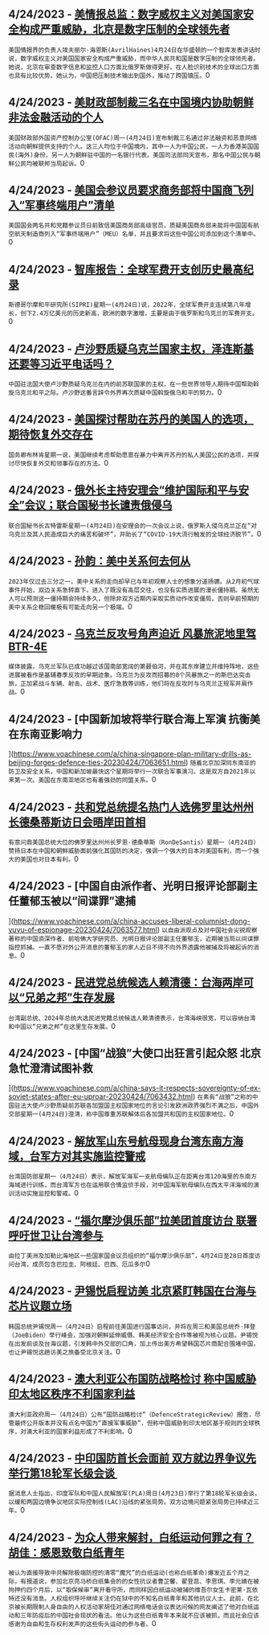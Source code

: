 
  ## 4/24/2023 - [美情报总监：数字威权主义对美国家安全构成严重威胁，北京是数字压制的全球领先者](https://www.voachinese.com/a/us-china-digital-authoritarianism-russia-20230424/7064411.html)
 ```美国情报界的负责人埃夫丽尔·海恩斯(AvrilHaines)4月24日在华盛顿的一个智库发表讲话时说，数字威权主义对美国国家安全构成严重威胁，而中华人民共和国是数字压制的全球领先者。她说，北京在审查数字信息和监控人口方面比俄罗斯做得更好，在人脸识别技术的全球出口方面也具有比较优势。她认为，中国把压制技术输出到国外，推动了跨国镇压。```0
  ## 4/24/2023 - [美财政部制裁三名在中国境内协助朝鲜非法金融活动的个人 ](https://www.voachinese.com/a/us-treasury-targets-china-based-actors-facilitating-illicit-dprk-financial-activity-in-support-of-weapons-programs-20230424/7064317.html)
 ```美国财政部外国资产控制办公室(OFAC)周一(4月24日)宣布制裁三名通过非法融资和恶意网络活动向朝鲜提供支持的个人。这三人均位于中国境内，其中一人为中国公民，一人为香港英国国民(海外)身份，另一人为朝鲜驻中国的一名银行代表。美国司法部同天宣布，那名中国公民与朝鲜公民均被联邦当局起诉。```0
  ## 4/24/2023 - [美国会参议员要求商务部将中国商飞列入“军事终端用户”清单](https://www.voachinese.com/a/rubio-scott-ask-us-commerce-department-to-include-chinese-state-owned-aerospace-manufacturer-on-meu-list-20230424/7064281.html)
 ```美国国会两名共和党籍参议员日前致信美国商务部高级官员，质疑美国商务部未能将中国国有航空航天制造商列入“军事终端用户”（MEU）名单，并且要求将这些中国公司添加到这个清单中。```0
  ## 4/24/2023 - [智库报告：全球军费开支创历史最高纪录](https://www.voachinese.com/a/watchdog-world-military-spending-up-to-an-all-time-high-20230424/7064342.html)
 ```斯德哥尔摩和平研究所(SIPRI)星期一(4月24日)说，2022年，全球军费开支连续第八年增长，创下2.4万亿美元的历史新高，欧洲的数字激增，主要是由于俄罗斯和乌克兰的军费开支。```0
  ## 4/24/2023 - [卢沙野质疑乌克兰国家主权，泽连斯基还要等习近平电话吗？](https://www.voachinese.com/a/zelenskyy-xi-call-20230424/7064241.html)
 ```中国驻法国大使卢沙野质疑乌克兰在内的前苏联国家的主权，在一些世界领导人期待中国帮助斡旋乌克兰和平之际。卢沙野这番言辞令外界再次质疑中国斡旋俄乌和平的努力。```0
  ## 4/24/2023 - [美国探讨帮助在苏丹的美国人的选项，期待恢复外交存在](https://www.voachinese.com/a/us-to-help-other-americans-in-sudan-20230424/7064294.html)
 ```国务卿布林肯星期一说，美国继续考虑帮助愿意在暴力中离开苏丹的私人美国公民的选项，并探讨尽快恢复外交和领事存在的方法。```0
  ## 4/24/2023 - [俄外长主持安理会“维护国际和平与安全”会议；联合国秘书长谴责俄侵乌](https://www.voachinese.com/a/un-chief-lambasts-russia-on-ukraine-20230424/7064202.html)
 ```联合国秘书长古特雷斯星期一(4月24日)在安理会的一次会议上说，俄罗斯入侵乌克兰正在“对乌克兰及其人民造成巨大的痛苦和破坏”，并助长了“COVID-19大流行触发的全球经济脱节”。```0
  ## 4/24/2023 - [孙韵：美中关系何去何从](https://www.voachinese.com/a/where-is-the-us-china-relationship-heading-20230424/7064261.html)
 ```2023年仅过去三分之一，美中关系的走向却早已与年初观察人士的想象分道扬镳。从2月初气球事件开始，双边关系急转直下，进入了既没有高层交往，也没有实质进展的漫长僵持期。虽然无人可以预测这一僵持期会持续多久，但除非双方近期内采取实质动作改变僵局，否则早前预期的美中关系企稳回暖极有可能走向另一个极端。```0
  ## 4/24/2023 - [乌克兰反攻号角声迫近  风暴旅泥地里驾BTR-4E](https://www.voachinese.com/a/ukrainian-brigade-trains-for-counteroffensive-20230425/7064213.html)
 ```媒体披露，乌克兰军队已成功越过该国南部宽阔的第聂伯河，并在其东岸建立并维持阵地，这些进展被看作是基辅春季反攻的早期迹象。乌克兰为反攻而招募的8个风暴旅之一的斯巴达突击旅，正加紧战斗车辆、射击、战术、医疗急救等训练，他们将在反攻时与乌克兰正规军并肩作战。```0
  ## 4/24/2023 - [中国新加坡将举行联合海上军演 抗衡美在东南亚影响力

 ](https://www.voachinese.com/a/china-singapore-plan-military-drills-as-beijing-forges-defence-ties-20230424/7063651.html)
 ```随着北京加深同东南亚的防卫及安全关系，中国和新加坡最快这个星期将举行一次联合军事演习。这是双方自2021年以来第一次。美国在东南亚地区也有着强劲的同盟关系。```0
  ## 4/24/2023 - [共和党总统提名热门人选佛罗里达州州长德桑蒂斯访日会晤岸田首相 ](https://www.voachinese.com/a/florida-gov-in-japan-ahead-of-expected-us-presidential-bid-20230424/7063633.html)
 ```有意问鼎美国总统大位的佛罗里达州州长罗恩·德桑蒂斯（RonDeSantis）星期一（4月24日）赞扬日本在中国和朝鲜威胁面前强化其国防的决定，强调一个强大的日本对美国有利，而一个强大的美国也对日本有利。```0
  ## 4/24/2023 - [中国自由派作者、光明日报评论部副主任董郁玉被以“间谍罪”逮捕

](https://www.voachinese.com/a/china-accuses-liberal-columnist-dong-yuyu-of-espionage-20230424/7063577.html)
 ```以自由派观点及对中国社会尖锐观察著称的中国资深作者、前哈佛大学研究员、光明日报评论部副主任董郁玉，近期被当局以间谍罪指控抓捕。一直不愿对外公开消息的董郁玉的家人近日不得不向外界透露他被捕及将被起诉的消息。```0
  ## 4/24/2023 - [民进党总统候选人赖清德：台海两岸可以“兄弟之邦”生存发展](https://www.voachinese.com/a/dpp-presidential-candidate-says-taiwan-china-can-exist-as-brothers-20230424/7063561.html)
 ```台湾副总统、2024年总统大选民进党籍总统候选人赖清德表示，台湾海峡很宽，可以容纳台湾和中国以“兄弟之邦”在这里生存发展。```0
  ## 4/24/2023 - [中国“战狼”大使口出狂言引起众怒 北京急忙澄清试图补救

 ](https://www.voachinese.com/a/china-says-it-respects-sovereignty-of-ex-soviet-states-after-eu-uproar-20230424/7063432.html)
 ```在素有“战狼”之称的中国驻法大使卢沙野质疑前苏联各加盟国主权国家地位的言论引发欧洲政界强烈不满之后，中国外交部星期一(4月24日)澄清，称中国尊重苏联解体后各加盟共和国的主权国家地位。```0
  ## 4/24/2023 - [解放军山东号航母现身台湾东南方海域，台军方对其实施监控警戒](https://www.voachinese.com/a/taiwan-says-tracking-chinese-carrier-off-its-southeast-coast-20230424/7063439.html)
 ```台湾国防部星期一（4月24日）表示，解放军海军一支航母编队正在距离台湾120海里的东南方海域进行训练，而台湾军方也在运用联合情监侦手段，对中国海军航母编队在西太平洋海域的演训活动实施监控和警戒。```0
  ## 4/24/2023 - [“福尔摩沙俱乐部”拉美团首度访台 联署呼吁世卫让台湾参与](https://www.voachinese.com/a/formosa-club-visits-taiwan-20230424/7063413.html)
 ```由拉丁美洲及加勒比海地区一些国家国会议员组织的“福尔摩沙俱乐部”，4月24日至28日首度访问台湾，成员包含巴拉圭、阿根廷、巴西、厄瓜多尔```0
  ## 4/24/2023 - [尹锡悦启程访美 北京紧盯韩国在台海与芯片议题立场](https://www.voachinese.com/a/south-korea-president-yoon-begins-us-trip-20230424/7063397.html)
 ```韩国总统尹锡悦周一（4月24日）启程前往美国进行国事访问，并将在周三和美国总统乔·拜登（JoeBiden）举行峰会，加强对朝鲜延伸威慑、韩美经济安全合作等被视为核心议题。尹锡悦在出发前谈及台海议题，引发韩中外交部的口角，加上传出美方希望韩国芯片商配合围堵中国，也让尹锡悦这趟访美之旅备受北京关注。```0
  ## 4/24/2023 - [澳大利亚公布国防战略检讨 称中国威胁印太地区秩序不利国家利益](https://www.voachinese.com/a/australia-release-defense-review-in-the-face-of-china-threat-20230424/7063382.html)
 ```澳大利亚政府周一（4月24日）公布“国防战略检讨”（DefenceStrategicReview）报告，尽管最终公开版本并没有点名中国为“直接军事威胁”，但称中国威胁到印太地区基于规则的全球秩序，对澳大利亚的国家利益形成了不利影响。```0
  ## 4/24/2023 - [中印国防首长会面前 双方就边界争议先举行第18轮军长级会谈 ](https://www.voachinese.com/a/china-india-border-talk-20230424/7063369.html)
 ```据消息人士指出，印度军队和中国人民解放军(PLA)周日(4月23日)举行了第18轮军长级会谈，以缓和两国边境争议地区实际控制线(LAC)沿线的紧张局势。双方边境问题紧张局势已持续近三年。```0
  ## 4/24/2023 - [为众人带来解封，白纸运动何罪之有？胡佳：感恩致敬白纸青年](https://www.voachinese.com/a/hu-jia-on-blank-paper-protests-and-absurd-zero-covid-policy-20230424/7063329.html)
 ```被认为直接导致中共解除极端防控的清零“魔咒”的白纸运动(也称白纸革命)爆发近五个月之际，有报道说，参加北京亮马桥白纸集会的的女性抗议者曹芷馨、翟登蕊、李思琪、李元婧在被拘押约四个月后，以“取保候审”离开看守所，而同样因白纸运动被捕的维吾尔女生卡密莱·瓦依特还没有消息。人权组织呼吁继续关注仍在狱中的不知名白纸青年和其他抗议人士。此前，在北京被长期限制人身自由的人权活动家胡佳对通过网络电话会议表达问候的网友阐述了他对白纸运动和三年防疫后的中国社会现状的看法。他认为这些白纸青年本来就不应该被抓，而且社会应该感谢为自由和生存权利发声的这些街头运动的参与者。```0